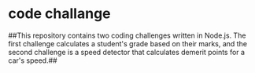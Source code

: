 # code challange
##This repository contains two coding challenges written in Node.js. The first challenge calculates a student's grade based on their marks, and the second challenge is a speed detector that calculates demerit points for a car's speed.##